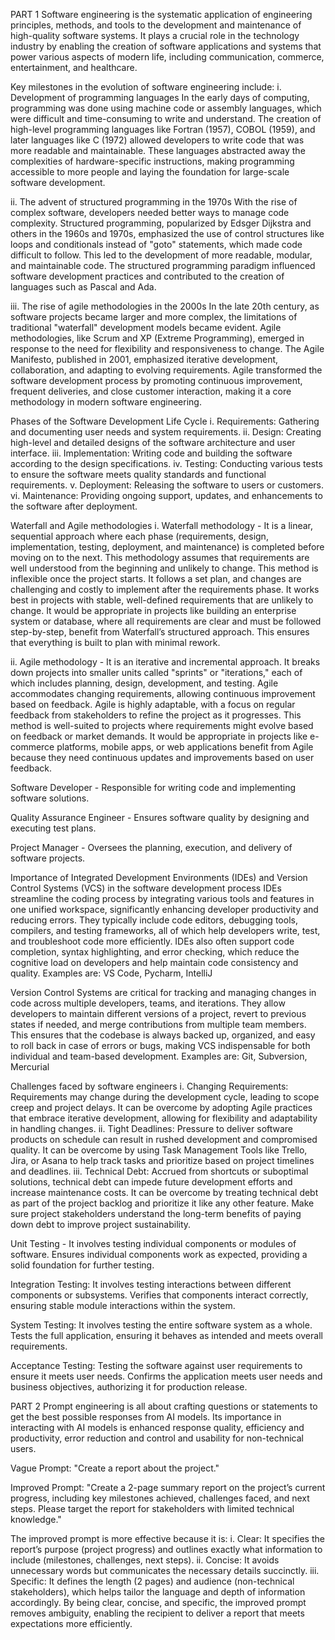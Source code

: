 PART 1
Software engineering is the systematic application of engineering principles, methods, and tools to the development and maintenance of high-quality software systems. It plays a crucial role in the technology industry by enabling the creation of software applications and systems that power various aspects of modern life, including communication, commerce, entertainment, and healthcare.

Key milestones in the evolution of software engineering include:
    i. Development of programming languages
In the early days of computing, programming was done using machine code or assembly languages, which were difficult and time-consuming to write and understand. The creation of high-level programming languages like Fortran (1957), COBOL (1959), and later languages like C (1972) allowed developers to write code that was more readable and maintainable. These languages abstracted away the complexities of hardware-specific instructions, making programming accessible to more people and laying the foundation for large-scale software development.

   ii. The advent of structured programming in the 1970s
With the rise of complex software, developers needed better ways to manage code complexity. Structured programming, popularized by Edsger Dijkstra and others in the 1960s and 1970s, emphasized the use of control structures like loops and conditionals instead of "goto" statements, which made code difficult to follow. This led to the development of more readable, modular, and maintainable code. The structured programming paradigm influenced software development practices and contributed to the creation of languages such as Pascal and Ada.

  iii. The rise of agile methodologies in the 2000s
In the late 20th century, as software projects became larger and more complex, the limitations of traditional "waterfall" development models became evident. Agile methodologies, like Scrum and XP (Extreme Programming), emerged in response to the need for flexibility and responsiveness to change. The Agile Manifesto, published in 2001, emphasized iterative development, collaboration, and adapting to evolving requirements. Agile transformed the software development process by promoting continuous improvement, frequent deliveries, and close customer interaction, making it a core methodology in modern software engineering.

Phases of the Software Development Life Cycle
    i. Requirements: Gathering and documenting user needs and system requirements.
   ii. Design: Creating high-level and detailed designs of the software architecture and user interface.
  iii. Implementation: Writing code and building the software according to the design specifications.
   iv. Testing: Conducting various tests to ensure the software meets quality standards and functional requirements.
    v. Deployment: Releasing the software to users or customers.
   vi. Maintenance: Providing ongoing support, updates, and enhancements to the software after deployment.

Waterfall and Agile methodologies
i. Waterfall methodology - It is a linear, sequential approach where each phase (requirements, design, implementation, testing, deployment, and maintenance) is completed before moving on to the next. This methodology assumes that requirements are well understood from the beginning and unlikely to change. This method is inflexible once the project starts. It follows a set plan, and changes are challenging and costly to implement after the requirements phase. It works best in projects with stable, well-defined requirements that are unlikely to change. It would be appropriate in projects like building an enterprise system or database, where all requirements are clear and must be followed step-by-step, benefit from Waterfall’s structured approach. This ensures that everything is built to plan with minimal rework.

ii. Agile methodology - It is an iterative and incremental approach. It breaks down projects into smaller units called "sprints" or "iterations," each of which includes planning, design, development, and testing. Agile accommodates changing requirements, allowing continuous improvement based on feedback. Agile is highly adaptable, with a focus on regular feedback from stakeholders to refine the project as it progresses. This method is well-suited to projects where requirements might evolve based on feedback or market demands. It would be appropriate in projects like e-commerce platforms, mobile apps, or web applications benefit from Agile because they need continuous updates and improvements based on user feedback.

Software Developer - Responsible for writing code and implementing software solutions.

Quality Assurance Engineer - Ensures software quality by designing and executing test plans.

Project Manager - Oversees the planning, execution, and delivery of software projects.

Importance of Integrated Development Environments (IDEs) and Version Control Systems (VCS) in the software development process
 IDEs streamline the coding process by integrating various tools and features in one unified workspace, significantly enhancing developer productivity and reducing errors. They typically include code editors, debugging tools, compilers, and testing frameworks, all of which help developers write, test, and troubleshoot code more efficiently. IDEs also often support code completion, syntax highlighting, and error checking, which reduce the cognitive load on developers and help maintain code consistency and quality. Examples are: VS Code, Pycharm, IntelliJ

 Version Control Systems are critical for tracking and managing changes in code across multiple developers, teams, and iterations. They allow developers to maintain different versions of a project, revert to previous states if needed, and merge contributions from multiple team members. This ensures that the codebase is always backed up, organized, and easy to roll back in case of errors or bugs, making VCS indispensable for both individual and team-based development. Examples are: Git, Subversion, Mercurial

 Challenges faced by software engineers
    i. Changing Requirements: Requirements may change during the development cycle, leading to scope creep and project delays. It can be overcome by adopting Agile practices that embrace iterative development, allowing for flexibility and adaptability in handling changes.
   ii. Tight Deadlines: Pressure to deliver software products on schedule can result in rushed development and compromised quality. It can be overcome by using Task Management Tools like Trello, Jira, or Asana to help track tasks and prioritize based on project timelines and deadlines.
  iii. Technical Debt: Accrued from shortcuts or suboptimal solutions, technical debt can impede future development efforts and increase maintenance costs. It can be overcome by treating technical debt as part of the project backlog and prioritize it like any other feature. Make sure project stakeholders understand the long-term benefits of paying down debt to improve project sustainability.

Unit Testing - It involves testing individual components or modules of software. Ensures individual components work as expected, providing a solid foundation for further testing.

Integration Testing: It involves testing interactions between different components or subsystems.  Verifies that components interact correctly, ensuring stable module interactions within the system.

System Testing: It involves testing the entire software system as a whole. Tests the full application, ensuring it behaves as intended and meets overall requirements.

Acceptance Testing: Testing the software against user requirements to ensure it meets user needs. Confirms the application meets user needs and business objectives, authorizing it for production release.

PART 2
Prompt engineering is all about crafting questions or statements to get the best possible responses from AI models. Its importance in interacting with AI models is enhanced response quality, efficiency and productivity, error reduction and control and usability for non-technical users.

Vague Prompt: "Create a report about the project."

Improved Prompt: "Create a 2-page summary report on the project’s current progress, including key milestones achieved, challenges faced, and next steps. Please target the report for stakeholders with limited technical knowledge."

The improved prompt is more effective because it is:
    i. Clear: It specifies the report’s purpose (project progress) and outlines exactly what information to include (milestones, challenges, next steps).
   ii. Concise: It avoids unnecessary words but communicates the necessary details succinctly.
  iii. Specific: It defines the length (2 pages) and audience (non-technical stakeholders), which helps tailor the language and depth of information accordingly.
By being clear, concise, and specific, the improved prompt removes ambiguity, enabling the recipient to deliver a report that meets expectations more efficiently.